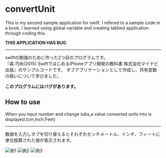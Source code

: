 # convertUnit
This is my second sample application for swift. I refered to a sample code in a book. I learned using global variable and creating tabbed application through coding this.  
  
**THIS APPLICATION HAS BUG.**
***
swiftの勉強のために作った2つ目のプログラムです。  
『森 巧尚(2015) SwiftではじめるiPhoneアプリ開発の教科書 株式会社マイナビ出版』のサンプルコードです。
タブアプリケーションとして作成し、共有変数の扱いについて学びました。  
  
**このプログラムにはバグがあります。**  
  
## How to use
When you input number and change tubs,a value converted units into is displayed.(cm,Inch,Feet)
***
数値を入力しタブを切り替えるとそれぞれセンチメートル、インチ、フィートに単位換算された値が表示されます。  
  
![例1](https://raw.github.com/wiki/shu-suke/convertUnit/capimg/convertcm.png)
![例2](https://raw.github.com/wiki/shu-suke/convertUnit/capimg/convertInch.png)
![例3](https://raw.github.com/wiki/shu-suke/convertUnit/capimg/convertFeet.png)
